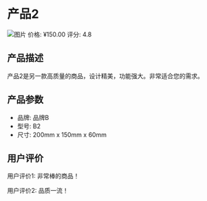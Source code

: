 # 产品2
![图片](https://example.com/image2.png)
价格: ¥150.00
评分: 4.8

## 产品描述
产品2是另一款高质量的商品，设计精美，功能强大。非常适合您的需求。

## 产品参数
- 品牌: 品牌B
- 型号: B2
- 尺寸: 200mm x 150mm x 60mm

## 用户评价
用户评价1: 非常棒的商品！

用户评价2: 品质一流！
